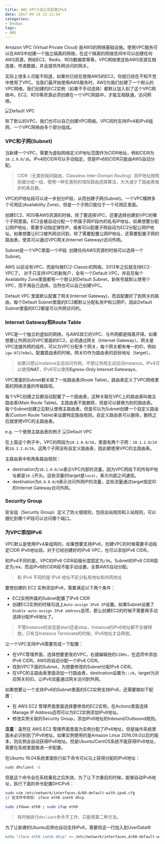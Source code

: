 ```yaml
---
title: AWS VPC介绍以及配置IPv6
date: 2017-09-14 22:11:54
categories:
- DevOps
tags:
- AWS
---
```


Amazon VPC (Virtual Private Cloud) 是AWS的网络基础设施。使用VPC服务可以在AWS中创建一个独立隔离的网络，在这个隔离的网络空间中可以创建任何AWS资源，例如EC2、Redis、RDS数据库等等，VPC网络使这些AWS资源互相连接，传递数据，并且提供外网访问的网关。

实际上很多人可能不知道，如果你已经在使用AWS的EC2，你就已经在不知不觉中使用了VPC。当我们最开始使用AWS服务时，AWS为我们创建了一个默认的VPC网络，我们创建的EC2实例（如果不手动选择）都默认加入到了这个VPC网络中。EC2、RDS等资源必须创建在一个VPC网路中，才能互相联通，访问网络。

![Default VPC](/images/default_vpc.png)

除了默认的VPC，我们也可以自己创建VPC网络。VPC同时支持IPv4和IPv6组网，一个VPC网络由多个部分组成。

<!--more-->

### VPC和子网(Subnet)
当新建一个VPC，需要为虚拟网络定义IP地址范围作为CIDR地址，例如CIDR为`10.1.0.0/16`。IPv4的CIDR可以手动指定，但是IPv6的CIDR只能由AWS自动分配。

> CIDR（无类别域间路由，Classless Inter-Domain Routing）将IP地址按照前缀分成一组，使用一种无类别的域际路由选择算法，大大减少了路由表维护的条目数。

VPC的IP地址段可以进一步划分IP段，从而创建子网(Subnet)。一个VPC横跨多个可用区(Availability Zone)，但是一个子网只能位于一个可用区里面。

创建EC2、RDS等AWS资源的时候，除了要选择VPC，还要选择创建到VPC的哪个子网里面。EC2会被自动分配一个所属子网IP段内的私有IP地址，如果想要分配公网IP地址，需要手动指定弹性IP，或者可以配置子网自动为EC2分配公网IP地址。如果想要让EC2被外网访问到，除了需要配置公网IP地址，还需要配置子网的路由表，使其可以通过VPC网关(Internet Gateway)访问外网。

Subnet是一个VPC里面一个IP段. 创建任何AWS资源的时候可以选择一个Subnet。

AWS 以前没有VPC，而是叫做EC2-Classic的网络。2013年之后就支持EC2-VPC了。 对于只支持VPC的新账户，会有一个Default VPC，并且在每个Availability Zone里面都有一个默认的Default Subnet，新账号就默认使用个VPC，而不用自己选择。当然也可以自己创建VPC。

Default VPC 里面默认配置了网关(Internet Gateway)，而且配置好了到网关的路由，每个Default Subnet里面的EC2都默认分配私有IP和公网IP。因此Default Subnet里面的EC2都是可以外网访问的。

### Internet Gateway和Route Table

VPC是一个独立的虚拟的网络，与AWS其它的VPC、与外网都是隔离开得。如果想要让外网访问VPC里面的EC2，必须通过网关（Internet Gateway）。网关是VPC连接外网的组件，可以为VPC分配多个网关，每个网关都有唯一的ID，例如`igw-8727e8e2`。配置路由表的时候，网关ID作为路由表的目标地址（target）。

> 如果只想让instance主动访问外网，不想让外网主动访问instance。IPv4可以使用**NAT**，IPv6可以使用**Egress-Only Internet Gateways**。

VPC里面的Subnet都关联了一张路由表(Route Table)，路由表定义了VPC网络里面的网络流量的传输路径。

每个VPC创建之后都自动配置了一个路由表，这种关联在VPC上的路由表叫做主路由表(Main Route Table)。主路由表不能删除，但是可以替换为别的路由表。 每个Subnet创建之后默认使用主路由表，但是可以为Subnet创建一个自定义路由表(Custom Route Table)来设置特定路由规则。自定义路由表可以删除，删除之后就使用VPC的主路由表。

e.g. 一个使用主路由表的例子
![Default VPC](/images/aws_vpc_subnets.png)

在上面这个例子中，VPC的网段为`10.1.0.0/16`，里面有两个子网：`10.1.1.0/24`和`10.1.2.0/24`。这两个子网没有自定义路由表，因此都使用VPC的主路由表。

主路由表中有两条路由规则：
- destination为`10.1.0.0/16`表示VPC内部的流量，因为VPC网段下的所有IP地址都是`10.1`开头。这些流量的target是`local`，表示内部之间通信。
- destination为`0.0.0.0/0`表示访问外网IP的流量，这些流量通过target指定ID的Internet Gateway访问外网。

### Security Group 
安全组（Security Group）定义了防火墙规则，包括出站规则和入站规则，可以细化到哪个IP段可以访问哪个端口。

### 为VPC添加IPv6
VPC默认是使用IPv4来组网的，如果想要支持IPv6，创建VPC的时候需要手动指定CIDR IPv6地址段。对于已经创建好的IPv6 VPC，也可以添加IPv6 CIDR。

和IPv4不同的是，VPC的IPv6 CIDR前缀长度固定为`/56`。Subnet的IPv6 CIDR固定为`/64`。而且IPv6的CIDR段不能手动设置，全靠AWS自动分配。 

> 和 IPv4 不同的是 IPv6 地址不区分私有地址和共网地址 

要想创建的 EC2 实例添加IPv6，需要满足以下两个条件：
- EC2实例所属的Subnet配置了IPv6 CIDR
- 创建EC2实例的时候勾选上`Auto-assign IPv6 IP`设置。如果Subnet设置了`Enable auto-assign IPv6 address`选项，那么创建EC2的时候不需要再手动选择分配IPv6地址了。

> 不管Instance的状态是start还是stop，Instance的IPv6地址都不会被释放。只有当Instance Terminate的时候，IPv6地址才会释放。

让一个VPC支持IPv6需要完成一下配置：

- 在VPC管理界面，选择想要更改的VPC，右键编辑他的`CIDRs`，在选项中添加IPv6 CIDR。AWS将自动分配一个IPv6 CIDR。
- 找到VPC下面的Subnet，为想要修改的Subnet分配IPv6 CIDR。
- 在VPC的主路由表里面添加一行路由表，destination设置为`::/0`，target为对应网关的ID。让IPv6流量通过网关访问到外网。

如果想要让一个支持IPv6的Subnet里面的EC2实例支持IPv6，还需要做如下配置：

- 在 AWS EC2 管理界面里面选择要修改的EC2实例，在Actions里面选择Manage IP Address选项可以为EC2实例添加IPv6地址。
- 修改实例关联的Security Group，添加IPv6地址的Inbound/Outbound规则。 

**注意**：虽然在 AWS EC2 管理界面里面为实例分配了IPv6地址，但是操作系统里面未必识别到了IPv6地址。如果实例使用的是Amazon Linux 2016.09.0以后的版本，则实例会自动获得IPv6地址。但是Ubuntu/CentOS系统不能获得IPv6地址，需要在系统里面做进一步配置。

在Ubuntu 16.04系统里面执行如下命令可以马上获得分配的IPv6地址：

``` bash
sudo dhclient -6
```

但是这个命令会在系统重启之后失效，为了让下次重启的时候，能够自动IPv6地址，执行下面的命令配置DHCPv6：

``` bash
sudo vim /etc/network/interfaces.d/60-default-with-ipv6.cfg
// 在文件中添加: iface eth0 inet6 dhcp
 
sudo ifdown eth0 ; sudo ifup eth0
```

> 有时候执行`dhclient`命令不工作，只能用第二种方法。

为了让新建的Ubuntu实例也自动支持IPv6，需要将这一行加入到UserData中

``` bash
echo "iface eth0 inet6 dhcp" >> /etc/network/interfaces.d/60-default-with-ipv6.cfg
```

